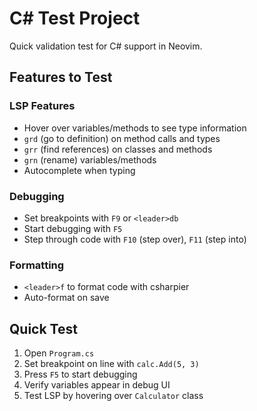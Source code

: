 # C# Test Project

Quick validation test for C# support in Neovim.

## Features to Test

### LSP Features
- Hover over variables/methods to see type information
- `grd` (go to definition) on method calls and types
- `grr` (find references) on classes and methods  
- `grn` (rename) variables/methods
- Autocomplete when typing

### Debugging
- Set breakpoints with `F9` or `<leader>db`
- Start debugging with `F5`
- Step through code with `F10` (step over), `F11` (step into)

### Formatting
- `<leader>f` to format code with csharpier
- Auto-format on save

## Quick Test
1. Open `Program.cs`
2. Set breakpoint on line with `calc.Add(5, 3)`
3. Press `F5` to start debugging
4. Verify variables appear in debug UI
5. Test LSP by hovering over `Calculator` class